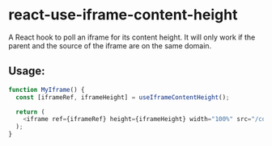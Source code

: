 # react-use-iframe-content-height

A React hook to poll an iframe for its content height. It will only work if the
parent and the source of the iframe are on the same domain.

## Usage:

```javascript
function MyIframe() {
  const [iframeRef, iframeHeight] = useIframeContentHeight();

  return (
    <iframe ref={iframeRef} height={iframeHeight} width="100%" src="/content" />
  );
}
```
